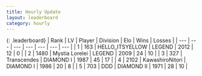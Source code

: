```yaml
---
title: Hourly Update
layout: leaderboard
category: hourly
---
```


{: .leaderboard}
| Rank | LV | Player | Division | Elo | Wins | Losses |
| --- | --- | --- | --- | --- | --- | --- |
| <span data-change="0">1</span> | 163 | <span title="ID: 528147">HELLO_ITSYELLOW</span> | LEGEND | <span data-change="0">2012</span> | <span data-change="0">12</span> | <span data-change="0">0</span> |
| <span data-change="0">2</span> | 1480 | <span title="ID: 315148">Mystia Lorelei</span> | LEGEND | <span data-change="3">2009</span> | <span data-change="1">24</span> | <span data-change="1">10</span> |
| <span data-change="0">3</span> | 327 | <span title="ID: 185505">Transcendes</span> | DIAMOND I | <span data-change="0">1987</span> | <span data-change="0">45</span> | <span data-change="0">17</span> |
| <span data-change="0">4</span> | 2102 | <span title="ID: 164871">KawashiroNitori</span> | DIAMOND I | <span data-change="0">1986</span> | <span data-change="0">20</span> | <span data-change="0">8</span> |
| <span data-change="2">5</span> | 703 | <span title="ID: 477014">DDD</span> | DIAMOND II | <span data-change="15">1971</span> | <span data-change="3">28</span> | <span data-change="1">10</span> |